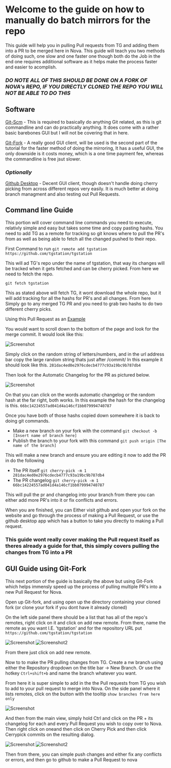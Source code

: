 # Welcome to the guide on how to manually do batch mirrors for the repo

This guide will help you in pulling Pull requests from TG and adding them into a PR to be merged here in Nova. This guide will teach you two methods of doing such, one slow and one faster one though both do the Job in the end one requires additional software as it helps make the process faster and easier to acomplish.

### *DO NOTE ALL OF THIS SHOULD BE DONE ON A FORK OF NOVA's REPO, IF YOU DIRECTLY CLONED THE REPO YOU WILL NOT BE ABLE TO DO THIS*

## Software

[Git-Scm](https://git-scm.com/) - This is required to basically do anything Git related, as this is git commandline and can do practically anything. It does come with a rather basic barebones GUI but I will not be covering that in here.

[Git-Fork](https://git-fork.com/) - A really good GUI client, will be used is the second part of the tutorial for the faster method of doing the mirroring, It has a useful GUI, the only downside is it costs money, which is a one time payment fee, whereas the commandline is free jsut slower.

### *Optionally*

[Github Desktop](https://desktop.github.com/download/) - Decent GUI client, though doesn't handle doing cherry picking from across different repos very easily. It is much better at doing branch managment and also testing out Pull Requests.

## Command line Guide

This portion will cover command line commands you need to execute, relativly simple and easy but takes some time and copy pasting hashs. You need to add TG as a remote for tracking so git knows where to pull the PR's from as well as being able to fetch all the changed pushed to their repo.

First Command to run
`git remote add tgstation https://github.com/tgstation/tgstation`

This will ad TG's repo under the name of tgstation, that way its changes will be tracked when it gets fetched and can be cherry picked. From here we need to fetch the repo.

`git fetch tgstation`

This as stated above will fetch TG, it wont download the whole repo, but it will add tracking for all the hashs for PR's and all changes.
From here Simply go to any merged TG PR and you need to grab two hashs to do two different cherry picks.

Using this Pull Request as an [Example](https://github.com/tgstation/tgstation/pull/85448)

You would want to scroll down to the bottom of the page and look for the merge commit. It would look like this:

![Screenshot](http://files.byondhome.com/SomeRandomOwl/firefox_mkROS7ApgD.png)

Simply click on the random string of letters/numbers, and in the url address bar copy the large random string thats just after /commit/
In this example it should look like this. `281dac4ed0e2976cdecb4777c93a19bc9b787db4`

Then look for the Automatic Changelog for the PR as pictured below.

![Screenshot](http://files.byondhome.com/SomeRandomOwl/firefox_OfwBeopgiw.png)

On that you can click on the words automatic changelog or the random hash at the far right, both works.
In this example the hash for the changelog is this. `66bc14224557ad041d4a146cf1bb079994740787`

Once you have both of those hashs copied down somewhere it is back to doing git commands.

* Make a new branch on your fork with the command `git checkout -b [Insert name of branch here]`
* Publish the branch to your fork with this command `git push origin [The name of the branch]`

This will make a new branch and ensure you are editing it now to add the PR in do the following

* The PR itself `git cherry-pick -m 1 281dac4ed0e2976cdecb4777c93a19bc9b787db4`
* The PR changelog `git cherry-pick -m 1 66bc14224557ad041d4a146cf1bb079994740787`

This will pull the pr and changelog into your branch from there you can either add more PR's into it or fix conflicts and errors.

When you are finished, you can Either visit github and open your fork on the website and go through the process of making a Pull Request, or use the github desktop app which has a button to take you directly to making a Pull request.

### This guide wont really cover making the Pull request itself as theres already a guide for that, this simply covers pulling the changes from TG into a PR

## GUI Guide using Git-Fork

This next portion of the guide is basically the above but using Git-Fork which helps immensly speed up the process of pulling multiple PR's into a new Pull Request for Nova.

Open up Git-fork, and using open up the directory containing your cloned fork (or clone your fork if you dont have it already cloned)

On the left side panel there should be a list that has all of the repo's remotes, right click on it and click on add new remote.
From there, name the remote as you want I.E. 'tgstation' and for the repository URL put `https://github.com/tgstation/tgstation`

![Screenshot](http://files.byondhome.com/SomeRandomOwl/Fork_oqKYvSerNP.png)
![Screenshot2](http://files.byondhome.com/SomeRandomOwl/Fork_F2LtlwBlFA.png)

From there just click on add new remote.

Now to to make the PR pulling changes from TG.
Create a nw branch using either the Repository dropdown on the title bar -> New Branch. Or use the hotkey `Ctrl+shift+b` and name the branch whatever you want.

From here it is super simple to add in the the Pull requests from TG you wish to add to your pull request to merge into Nova.
On the side panel where it lists remotes, click on the button with the tooltip `show branches from here only`

![Screenshot](http://files.byondhome.com/SomeRandomOwl/Fork_8L4ULsFpcP.png)

And then from the main view, simply hold Ctrl and click on the PR + its changelog for each and every Pull Request you wish to copy over to Nova. Then right click on oneand then click on Cherry Pick and then click Cerrypick commits on the resulting dialog.

![Screenshot](http://files.byondhome.com/SomeRandomOwl/Fork_ElARfHdxH1.png)
![Screenshot2](http://files.byondhome.com/SomeRandomOwl/Fork_08HRCEw9cF.png)

Then from there, you can simple push changes and either fix any conflicts or errors, and then go to github to make a Pull Request to nova
